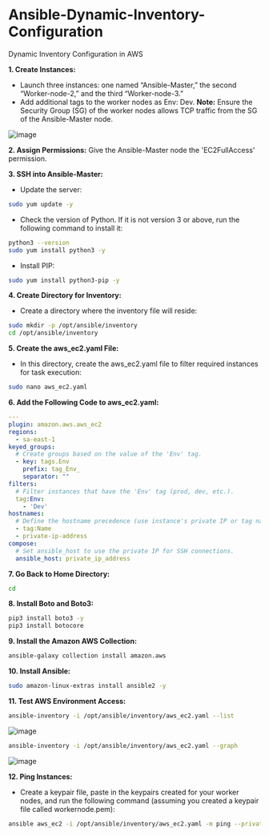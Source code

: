 # Ansible-Dynamic-Inventory-Configuration
Dynamic Inventory Configuration in AWS

**1. Create Instances:**
- Launch three instances: one named “Ansible-Master,” the second “Worker-node-2,” and the third “Worker-node-3.”
- Add additional tags to the worker nodes as Env: Dev.
  **Note:** Ensure the Security Group (SG) of the worker nodes allows TCP traffic from the SG of the Ansible-Master node.

![image](https://github.com/user-attachments/assets/4cf67fb4-5e01-4b05-9d4d-9fc7af5665bb)

**2. Assign Permissions:**
Give the Ansible-Master node the 'EC2FullAccess' permission.

**3. SSH into Ansible-Master:**
- Update the server:
```bash
sudo yum update -y
```
- Check the version of Python. If it is not version 3 or above, run the following command to install it:
```bash
python3 --version
sudo yum install python3 -y
```
- Install PIP:
```bash
sudo yum install python3-pip -y
```
**4. Create Directory for Inventory:**
- Create a directory where the inventory file will reside:
```bash
sudo mkdir -p /opt/ansible/inventory
cd /opt/ansible/inventory
```
**5. Create the aws_ec2.yaml File:**
- In this directory, create the aws_ec2.yaml file to filter required instances for task execution:
```bash
sudo nano aws_ec2.yaml
```
**6. Add the Following Code to aws_ec2.yaml:**
```yaml
---
plugin: amazon.aws.aws_ec2
regions:
  - sa-east-1
keyed_groups:
  # Create groups based on the value of the 'Env' tag.
  - key: tags.Env
    prefix: tag_Env_
    separator: ""
filters:
  # Filter instances that have the 'Env' tag (prod, dev, etc.).
  tag:Env:
    - 'Dev' 
hostnames:
  # Define the hostname precedence (use instance's private IP or tag name as hostname).
  - tag:Name
  - private-ip-address
compose:
  # Set ansible_host to use the private IP for SSH connections.
  ansible_host: private_ip_address
```
**7. Go Back to Home Directory:**
```bash
cd
```
**8. Install Boto and Boto3:**
```bash
pip3 install boto3 -y
pip3 install botocore
```
**9. Install the Amazon AWS Collection:**
```bash
ansible-galaxy collection install amazon.aws
```
**10. Install Ansible:**
```bash
sudo amazon-linux-extras install ansible2 -y
```
**11. Test AWS Environment Access:**
```bash
ansible-inventory -i /opt/ansible/inventory/aws_ec2.yaml --list
```
![image](https://github.com/user-attachments/assets/47dae9a0-90a9-49ec-8c7e-a8c2b98b0790)

```bash
ansible-inventory -i /opt/ansible/inventory/aws_ec2.yaml --graph
```
![image](https://github.com/user-attachments/assets/cfb15e6c-31ba-4d80-a63c-8c23c01d2907)

**12. Ping Instances:**

- Create a keypair file, paste in the keypairs created for your worker nodes, and run the following command (assuming you created a keypair file called workernode.pem):
```bash
ansible aws_ec2 -i /opt/ansible/inventory/aws_ec2.yaml -m ping --private-key=workernode.pem --user ec2-user
```
